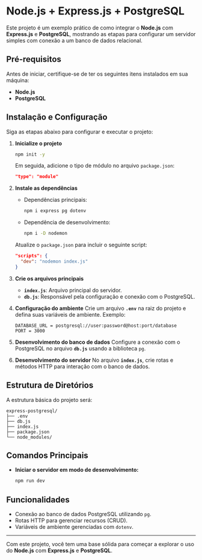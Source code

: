 # **Node.js + Express.js + PostgreSQL**

Este projeto é um exemplo prático de como integrar o **Node.js** com **Express.js** e **PostgreSQL**, mostrando as etapas para configurar um servidor simples com conexão a um banco de dados relacional.

## **Pré-requisitos**

Antes de iniciar, certifique-se de ter os seguintes itens instalados em sua máquina:

- **Node.js**
- **PostgreSQL**

## **Instalação e Configuração**

Siga as etapas abaixo para configurar e executar o projeto:

1. **Inicialize o projeto**

   ```bash
   npm init -y
   ```

   Em seguida, adicione o tipo de módulo no arquivo `package.json`:

   ```json
   "type": "module"
   ```

2. **Instale as dependências**

   - Dependências principais:

     ```bash
     npm i express pg dotenv
     ```

   - Dependência de desenvolvimento:

     ```bash
     npm i -D nodemon
     ```

   Atualize o `package.json` para incluir o seguinte script:

   ```json
   "scripts": {
     "dev": "nodemon index.js"
   }
   ```

3. **Crie os arquivos principais**

   - **`index.js`**: Arquivo principal do servidor.
   - **`db.js`**: Responsável pela configuração e conexão com o PostgreSQL.

4. **Configuração do ambiente**
   Crie um arquivo **`.env`** na raiz do projeto e defina suas variáveis de ambiente. Exemplo:

   ```env
   DATABASE_URL = postgresql://user:password@host:port/database
   PORT = 3000
   ```

5. **Desenvolvimento do banco de dados**
   Configure a conexão com o PostgreSQL no arquivo **`db.js`** usando a biblioteca `pg`.

6. **Desenvolvimento do servidor**
   No arquivo **`index.js`**, crie rotas e métodos HTTP para interação com o banco de dados.

## **Estrutura de Diretórios**

A estrutura básica do projeto será:

```text
express-postgresql/
├── .env
├── db.js
├── index.js
├── package.json
└── node_modules/
```

## **Comandos Principais**

- **Iniciar o servidor em modo de desenvolvimento:**

  ```bash
  npm run dev
  ```

## **Funcionalidades**

- Conexão ao banco de dados PostgreSQL utilizando `pg`.
- Rotas HTTP para gerenciar recursos (CRUD).
- Variáveis de ambiente gerenciadas com `dotenv`.

---

Com este projeto, você tem uma base sólida para começar a explorar o uso do **Node.js** com **Express.js** e **PostgreSQL**.

